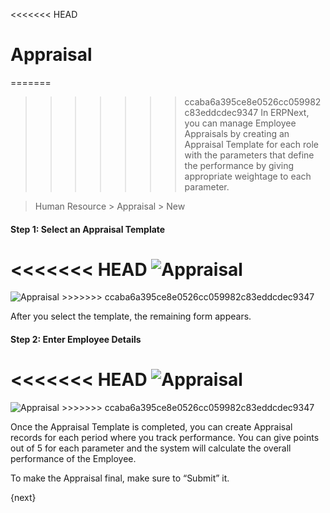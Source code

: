 <<<<<<< HEAD
# Appraisal

=======
>>>>>>> ccaba6a395ce8e0526cc059982c83eddcdec9347
In ERPNext, you can manage Employee Appraisals by creating an Appraisal
Template for each role with the parameters that define the performance by
giving appropriate weightage to each parameter.

> Human Resource > Appraisal > New

#### Step 1: Select an Appraisal Template

<<<<<<< HEAD
<img class="screenshot" alt="Appraisal" src="/docs/assets/img/human-resources/appraisal.png">
=======
<img class="screenshot" alt="Appraisal" src="{{docs_base_url}}/assets/img/human-resources/appraisal.png">
>>>>>>> ccaba6a395ce8e0526cc059982c83eddcdec9347

After you select the template, the remaining form appears.

#### Step 2: Enter Employee Details

<<<<<<< HEAD
<img class="screenshot" alt="Appraisal" src="/docs/assets/img/human-resources/appraisal-employee.png">
=======
<img class="screenshot" alt="Appraisal" src="{{docs_base_url}}/assets/img/human-resources/appraisal-employee.png">
>>>>>>> ccaba6a395ce8e0526cc059982c83eddcdec9347

Once the Appraisal Template is completed, you can create Appraisal records for
each period where you track performance. You can give points out of 5 for each
parameter and the system will calculate the overall performance of the
Employee.

To make the Appraisal final, make sure to “Submit” it.

{next}
